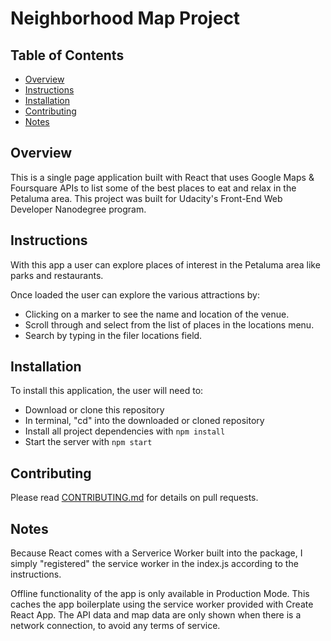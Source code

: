 # Neighborhood Map Project

## Table of Contents

* [Overview](#overview)
* [Instructions](#instructions)
* [Installation](#installation)
* [Contributing](#contributing)
* [Notes](#notes)


## Overview
This is a single page application built with React that uses Google Maps & Foursquare APIs to list some of the best places to eat and relax in the Petaluma area.
This project was built for Udacity's Front-End Web Developer Nanodegree program.

## Instructions

With this app a user can explore places of interest in the Petaluma area like parks and restaurants.

Once loaded the user can explore the various attractions by:
* Clicking on a marker to see the name and location of the venue.
* Scroll through and select from the list of places in the locations menu.
* Search by typing in the filer locations field.

## Installation
To install this application, the user will need to:

* Download or clone this repository
* In terminal, "cd" into the downloaded or cloned repository
* Install all project dependencies with `npm install`
* Start the server with `npm start`

## Contributing

Please read [CONTRIBUTING.md](CONTRIBUTING.md) for details on pull requests. 

## Notes
Because React comes with a Serverice Worker built into the package, I simply "registered" the service worker in the index.js according to the instructions.

Offline functionality of the app is only available in Production Mode. This caches the app boilerplate using the service worker provided with Create React App. The API data and map data are only shown when there is a network connection, to avoid any terms of service. 

